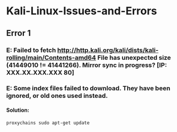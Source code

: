 # Kali-Linux-Issues-and-Errors

## Error 1
### E: Failed to fetch http://http.kali.org/kali/dists/kali-rolling/main/Contents-amd64  File has unexpected size (41449010 != 41441266). Mirror sync in progress? [IP: XXX.XX.XXX.XXX 80]
### E: Some index files failed to download. They have been ignored, or old ones used instead.

#### Solution:
`proxychains sudo apt-get update`

